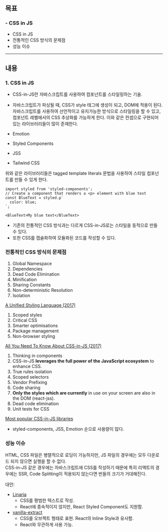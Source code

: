 ## 목표
### - CSS in JS

- CSS in JS
- 전통적인 CSS 방식의 문제점
- 성능 이슈

---

## 내용
### 1. CSS in JS

- CSS-in-JS란 자바스크립트를 사용하여 컴포넌트를 스타일링하는 기술.
- 자바스크립트가 파싱될 때, CSS가 style 태그에 생성이 되고, DOM에 적용이 된다. 자바스크립트를 사용하여 선언적이고 유지가능한 방식으로 스타일링을 할 수 있고,  컴포넌트 레벨에서의 CSS 추상화를 가능하게 한다. 이와 같은 컨셉으로 구현되어 있는 라이브러리들이 많이 존재한다.

- Emotion
- Styled Components
- JSS
- Tailwind CSS

위와 같은 라이브러리들은 tagged template literals 문법을 사용하여 스타일 컴포넌트를 만들 수 있게 한다.

```tsx
import styled from 'styled-components';
// Create a component that renders a <p> element with blue text
const BlueText = styled.p`
  color: blue;
`;

<BlueText>My blue text</BlueText>
```

- 기존의 전통적인 CSS 방식과는 다르게 CSS-in-JS로는 스타일을 동적으로 만들 수 있다. 
- 또한 CSS를 캡슐화하여 모듈화된 코드를 작성할 수 있다.

### 전통적인 CSS 방식의 문제점

1. Global Namespace
2. Dependencies
3. Dead Code Elimination
4. Minification
5. Sharing Constants
6. Non-deterministic Resolution
7. Isolation

[A Unified Styling Language (2017)](https://blog.rhostem.com/posts/2017-06-24-unified-styling-language)

1. Scoped styles
2. Critical CSS
3. Smarter optimisations
4. Package management
5. Non-browser styling


[All You Need To Know About CSS-in-JS (2017)](https://d0gf00t.tistory.com/22)

1. Thinking in components
2. CSS-in-JS **leverages the full power of the JavaScript ecosystem** to enhance CSS.
3. True rules isolation
4. Scoped selectors
5. Vendor Prefixing
6. Code sharing
7. **Only the styles which are currently** in use on your screen are also in the DOM (react-jss).
8. Dead code elimination
9. Unit tests for CSS

[Most popular CSS-in-JS libraries](https://npmtrends.com/aphrodite-vs-emotion-vs-glamorous-vs-jss-vs-radium-vs-styled-components-vs-styletron)
- styled-components, JSS, Emotion 순으로 사용량이 많다.

### 성능 이슈

HTML, CSS 파일은 병렬적으로 로딩이 가능하지만, JS 파일의 경우에는 모두 다운로드 되지 않으면 실행을 할 수 없다.  
CSS-in-JS 같은 경우에는 자바스크립트에 CSS를 작성하기 때문에 특히 리액트의 경우에는 SSR, Code Splitting이 적용되지 않는다면 번들의 크기가 거대해진다.

대안:

- [Linaria](https://linaria.dev/)
  - CSS를 평범한 텍스트로 작성.
  - React에 종속적이지 않지만, React Styled Component도 지원함.
- [vanilla-extract](https://vanilla-extract.style/)
  - CSS를 오브젝트 형태로 표현. React의 Inline Style과 유사함.
  - React와 무관하게 사용 가능.

